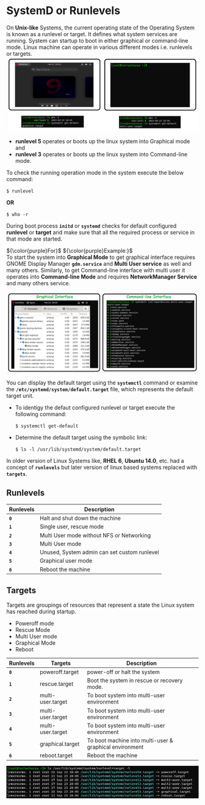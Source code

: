 # SystemD or Runlevels

On **Unix-like** Systems, the current operating state of the Operating System is known as a runlevel or target. It defines what system services are running. System can startup to boot in either graphical or command-line mode. Linux machine can operate in various different modes i.e. runlevels or targets.
![targets](../../images/core-concept/targets/grapgical-cmd.png)

  - **runlevel 5** operates or boots up the linux system into Graphical mode and
  - **runlevel 3** operates or boots up the linux system into Command-line mode.

To check the running operation mode in the system execute the below command:
```
$ runlevel
```
**OR**
```
$ who -r
```

During boot process **` initd `** or **` systemd `** checks for default configured **runlevel** or **target** and make sure that all the required process or service in that mode are started.

${\color{purple}For}$ ${\color{purple}Example:}$<br>
To start the system into **Graphical Mode** to get graphical interface requires GNOME Display Manager **` gdm.service `** and **Multi User service** as well and many others.
Similarly, to get Command-line interface with multi user it operates into **Command-line Mode** and requires **NetworkManager Service** and many others service.

![targets](../../images/core-concept/targets/target3-5.png)

You can display the default target using the **` systemctl `** command or examine the **` /etc/systemd/system/default.target `** file, which represents the default target unit.
  - To identigy the defaut configured runlevel or target execute the following command:
    ```
    $ systemctl get-default
    ```
  - Determine the default target using the symbolic link:
    ```
    $ ls -l /usr/lib/systemd/system/default.target
    ```

In older version of Linux Systems like, **RHEL 6**, **Ubuntu 14.0**, etc. had a concept of **` runlevels `** but later version of linux based systems replaced with **` targets `**.
## Runlevels
  | **Runlevels** | **Description**                                     |
  |---------------|-----------------------------------------------------|
  | **` 0 `**     | Halt and shut down the machine                      |
  | **` 1 `**     | Single user, rescue mode                            |
  | **` 2 `**     | Multi User mode without NFS or Networking           |
  | **` 3 `**     | Multi User mode                                     |
  | **` 4 `**     | Unused, System admin can set custom runlevel        |
  | **` 5 `**     | Graphical user mode                                 |
  | **` 6 `**     | Reboot the machine                                  |

  
## Targets
Targets are groupings of resources that represent a state the Linux system has reached during startup.
  - Poweroff mode
  - Rescue Mode
  - Multi User mode
  - Graphical Mode
  - Reboot

| **Runlevels** | **Targets**               | **Description**                                                |
|---------------|---------------------------|----------------------------------------------------------------|
| **` 0 `**     | poweroff.target           | power-off or halt the system                                   |
| **` 1 `**     | rescue.target             | Boot the system in rescue or recovery mode.                    |
| **` 2 `**     | multi-user.target         | To boot system into multi-user environment                     |
| **` 3 `**     | multi-user.target         | To boot system into multi-user environment                     |
| **` 4 `**     | multi-user.target         | To boot system into multi-user environment                     |
| **` 5 `**     | graphical.target          | To boot machine into multi-user & graphical environment        |
| **` 6 `**     | reboot.target             | Reboot the machine                                             |


![runlevels-targets](../../images/core-concept/targets/runleve-target.png)
